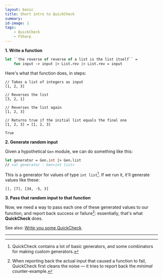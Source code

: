 ```yaml
---
layout: basic
title: Short intro to QuickCheck
summary:
id-image: 1
tags:
    - QuickCheck
    - FSharp
---
```


**1. Write a function**

```fsharp
let ``the reverse of reverse of a list is the list itself`` =
    fun input -> input |> List.rev |> List.rev = input
```

Here's what that function does, in steps:

``` text
// Takes a list of integers as input
[1, 2, 3]

// Reverses the list
[3, 2, 1]

// Reverses the list again
[1, 2, 3]

// Returns true if the initial list equals the final one
[1, 2, 3] = [1, 2, 3]

True
```

**2. Generate random input**

Given a hypothetical `Gen` module, we can do something like this:

```fsharp
let generator = Gen.int |> Gen.list
// val generator : Gen<int list>
```

This is a generator for values of type `int list`[^1]. If we run it, it'll generate values like these:

``` text
[], [7], [34, -5, 3]
```

**3. Pass that random input to that function**


Now, we need a way to pass each one of these generated values to our function, and report back success or failure[^2]: essentially, that's what **QuickCheck** does.

See also: [Write you some QuickCheck](/2016/02/08/write-you-some-quickcheck/).

---

[^1]: QuickCheck contains a lot of basic generators, and some combinators for making custom generators.

[^2]: When reporting back the actual input that caused a function to fail, QuickCheck first cleans the noise — it tries to report back the *minimal* counter-example.
